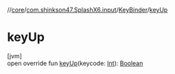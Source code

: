 //[core](../../../index.md)/[com.shinkson47.SplashX6.input](../index.md)/[KeyBinder](index.md)/[keyUp](key-up.md)

# keyUp

[jvm]\
open override fun [keyUp](key-up.md)(keycode: [Int](https://kotlinlang.org/api/latest/jvm/stdlib/kotlin/-int/index.html)): [Boolean](https://kotlinlang.org/api/latest/jvm/stdlib/kotlin/-boolean/index.html)
